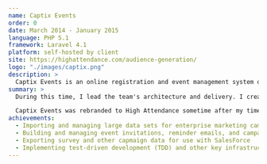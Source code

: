 ```yaml
---
name: Captix Events
order: 0
date: March 2014 - January 2015
language: PHP 5.1
framework: Laravel 4.1
platform: self-hosted by client
site: https://highattendance.com/audience-generation/
logo: "./images/captix.png"
description: >
  Captix Events is an online registration and event management system designed for large organizations who run hundreds of local, regional and international events.
summary: >
  During this time, I lead the team's architecture and delivery. I created and implemented patterns for the project that enabled other members to follow suit and deliver the application to our client.

  Captix Events was rebranded to High Attendance sometime after my time with the project.
achievements:
  - Importing and managing large data sets for enterprise marketing campaigns
  - Building and managing event invitations, reminder emails, and campaign metric tracking
  - Exporting survey and other capmaign data for use with SalesForce
  - Implementing test-driven development (TDD) and other key infrastructure improvements for quality control
---
```

